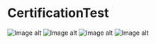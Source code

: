 # CertificationTest

![Image alt](https://github.com/ko1om8o/Certification-Test/blob/master/raw/IMG_2198.PNG)
![Image alt](https://github.com/ko1om8o/Certification-Test/blob/master/raw/IMG_2199.PNG)
![Image alt](https://github.com/ko1om8o/Certification-Test/blob/master/raw/IMG_2200.PNG)
![Image alt](https://github.com/ko1om8o/Certification-Test/blob/master/raw/IMG_2201.PNG)
